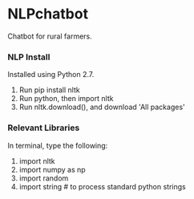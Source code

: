 # NLPchatbot
Chatbot for rural farmers.

### NLP Install
Installed using Python 2.7. 
1. Run pip install nltk
2. Run python, then import nltk
3. Run nltk.download(), and download 'All packages'

### Relevant Libraries

In terminal, type the following:

1. import nltk
2. import numpy as np
3. import random
4. import string # to process standard python strings
